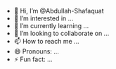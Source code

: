 - 👋 Hi, I’m @Abdullah-Shafaquat
- 👀 I’m interested in ...
- 🌱 I’m currently learning ...
- 💞️ I’m looking to collaborate on ...
- 📫 How to reach me ...
- 😄 Pronouns: ...
- ⚡ Fun fact: ...

<!---
Abdullah-Shafaquat/Abdullah-Shafaquat is a ✨ special ✨ repository because its `README.md` (this file) appears on your GitHub profile.
You can click the Preview link to take a look at your changes.
--->
